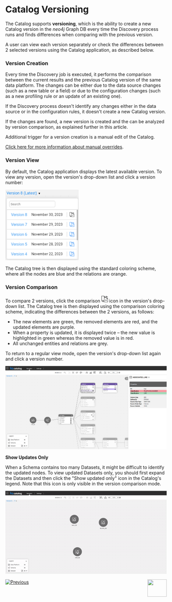 <web>

# Catalog Versioning

The Catalog supports **versioning**, which is the ability to create a new Catalog version in the *neo4j* Graph DB every time the Discovery process runs and finds differences when comparing with the previous version.

A user can view each version separately or check the differences between 2 selected versions using the Catalog application, as described below.

### Version Creation

Every time the Discovery job is executed, it performs the comparison between the current results and the previous Catalog version of the same data platform. The changes can be either due to the data source changes (such as a new table or a field) or due to the configuration changes (such as a new profiling rule or an update of an existing one). 

If the Discovery process doesn't identify any changes either in the data source or in the configuration rules, it doesn't create a new Catalog version.

If the changes are found, a new version is created and the can be analyzed by version comparison, as explained further in this article. 

Additional trigger for a version creation is a manual edit of the Catalog. 

[Click here for more information about manual overrides](07_manual_overrides.md).

### Version View

By default, the Catalog application displays the latest available version. To view any version, open the version's drop-down list and click a version number: 

<img src="images/versions.png" style="zoom:75%;" />

The Catalog tree is then displayed using the standard coloring scheme, where all the nodes are blue and the relations are orange. 

### Version Comparison

To compare 2 versions, click the comparison <img src="images/compare.png" style="zoom:75%;" /> icon in the version's drop-down list. The Catalog tree is then displayed using the comparison coloring scheme, indicating the differences between the 2 versions, as follows:

* The new elements are green, the removed elements are red, and the updated elements are purple.
* When a property is updated, it is displayed twice – the new value is highlighted in green whereas the removed value is in red.
* All unchanged entities and relations are grey.

To return to a regular view mode, open the version's drop-down list again and click a version number.

<img src="images/compare_versions.png" style="zoom:67%;" />

**Show Updates Only**

When a Schema contains too many Datasets, it might be difficult to identify the updated nodes. To view updated Datasets only, you should first expand the Datasets and then click the "Show updated only" icon in the Catalog's legend. Note that this icon is only visible in the version comparison mode.

<img src="images/data_platform_diff.gif"  />



[![Previous](/articles/images/Previous.png)](05_catalog_app.md)[<img align="right" width="60" height="54" src="/articles/images/Next.png">](07_manual_overrides.md) 

</web>
